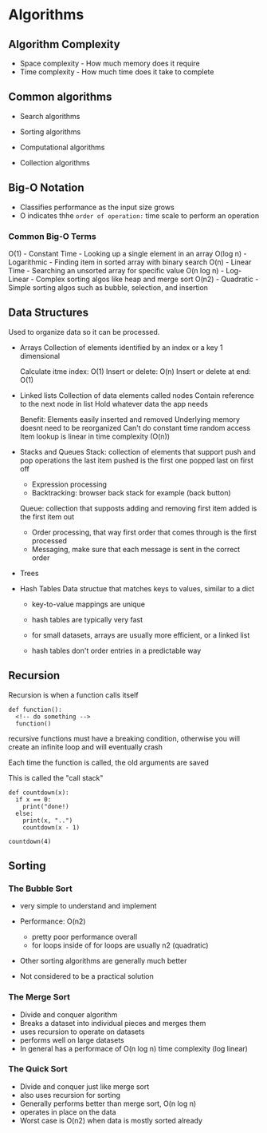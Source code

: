 # Algorithms

## Algorithm Complexity

- Space complexity - How much memory does it require
- Time complexity - How much time does it take to complete

## Common algorithms

- Search algorithms

- Sorting algorithms

- Computational algorithms

- Collection algorithms

## Big-O Notation

- Classifies performance as the input size grows
- O indicates thhe `order of operation:` time scale to perform an operation

### Common Big-O Terms

O(1) - Constant Time - Looking up a single element in an array
O(log n) - Logarithmic - Finding item in sorted array with binary search
O(n) - Linear Time - Searching an unsorted array for specific value
O(n log n) - Log-Linear - Complex sorting algos like heap and merge sort
O(n2) - Quadratic - Simple sorting algos such as bubble, selection, and insertion

## Data Structures

Used to organize data so it can be processed.

- Arrays
  Collection of elements identified by an index or a key
  1 dimensional

  Calculate itme index: O(1)
  Insert or delete: O(n)
  Insert or delete at end: O(1)

- Linked lists
  Collection of data elements called nodes
  Contain reference to the next node in list
  Hold whatever data the app needs

  Benefit:
  Elements easily inserted and removed
  Underlying memory doesnt need to be reorganized
  Can't do constant time random access
  Item lookup is linear in time complexity (O(n))

- Stacks and Queues
  Stack: collection of elements that support push and pop operations
  the last item pushed is the first one popped
  last on first off

  - Expression processing
  - Backtracking: browser back stack for example (back button)

  Queue: collection that supposts adding and removing
  first item added is the first item out

  - Order processing, that way first order that comes through is the first processed
  - Messaging, make sure that each message is sent in the correct order

- Trees
- Hash Tables
  Data structue that matches keys to values, similar to a dict

  - key-to-value mappings are unique
  - hash tables are typically very fast

  - for small datasets, arrays are usually more efficient, or a linked list
  - hash tables don't order entries in a predictable way

## Recursion

Recursion is when a function calls itself

```
def function():
  <!-- do something -->
  function()
```

recursive functions must have a breaking condition,
otherwise you will create an infinite loop and will eventually crash

Each time the function is called, the old arguments are saved

This is called the "call stack"

```
def countdown(x):
  if x == 0:
    print("done!)
  else:
    print(x, "..")
    countdown(x - 1)

countdown(4)
```

## Sorting

### The Bubble Sort

- very simple to understand and implement
- Performance: O(n2)

  - pretty poor performance overall
  - for loops inside of for loops are usually n2 (quadratic)

- Other sorting algorithms are generally much better
- Not considered to be a practical solution

### The Merge Sort

- Divide and conquer algorithm
- Breaks a dataset into individual pieces and merges them
- uses recursion to operate on datasets
- performs well on large datasets
- In general has a performace of O(n log n) time complexity (log linear)

### The Quick Sort

- Divide and conquer just like merge sort
- also uses recursion for sorting
- Generally performs better than merge sort, O(n log n)
- operates in place on the data
- Worst case is O(n2) when data is mostly sorted already
